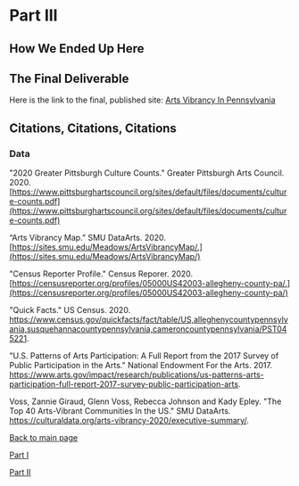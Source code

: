 # Part III

## How We Ended Up Here



## The Final Deliverable
Here is the link to the final, published site: [Arts Vibrancy In Pennsylvania](https://carnegiemellon.shorthandstories.com/arts-vibrancy-in-pennsylvania/index.html)

## Citations, Citations, Citations
### Data
"2020 Greater Pittsburgh Culture Counts." Greater Pittsburgh Arts Council. 2020. [https://www.pittsburghartscouncil.org/sites/default/files/documents/culture-counts.pdf](https://www.pittsburghartscouncil.org/sites/default/files/documents/culture-counts.pdf)

“Arts Vibrancy Map.” SMU DataArts. 2020. [https://sites.smu.edu/Meadows/ArtsVibrancyMap/.](https://sites.smu.edu/Meadows/ArtsVibrancyMap/)

"Census Reporter Profile." Census Reporer. 2020. [https://censusreporter.org/profiles/05000US42003-allegheny-county-pa/.](https://censusreporter.org/profiles/05000US42003-allegheny-county-pa/)

"Quick Facts." US Census. 2020. https://www.census.gov/quickfacts/fact/table/US,alleghenycountypennsylvania,susquehannacountypennsylvania,cameroncountypennsylvania/PST045221.

"U.S. Patterns of Arts Participation: A Full Report from the 2017 Survey of Public Participation in the Arts." National Endowment For the Arts. 2017. https://www.arts.gov/impact/research/publications/us-patterns-arts-participation-full-report-2017-survey-public-participation-arts.

Voss, Zannie Giraud, Glenn Voss, Rebecca Johnson and Kady Epley. "The Top 40 Arts-Vibrant Communities In the US." SMU DataArts. https://culturaldata.org/arts-vibrancy-2020/executive-summary/.

[Back to main page](/README.md)

[Part I](/finalproject_part1.md)

[Part II](/finalproject_part2.md)
